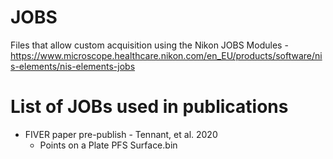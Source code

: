 # JOBS
Files that allow custom acquisition using the Nikon JOBS Modules - https://www.microscope.healthcare.nikon.com/en_EU/products/software/nis-elements/nis-elements-jobs

# List of JOBs used in publications

* FIVER paper pre-publish - Tennant, et al. 2020
  * Points on a Plate PFS Surface.bin
